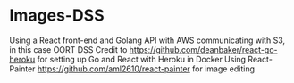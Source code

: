 # Images-DSS

Using a React front-end and Golang API with AWS communicating with S3, in this case OORT DSS
Credit to https://github.com/deanbaker/react-go-heroku for setting up Go and React with Heroku in Docker
Using React-Painter https://github.com/aml2610/react-painter for image editing